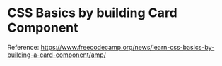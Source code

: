 # CSS Basics by building Card Component

Reference: https://www.freecodecamp.org/news/learn-css-basics-by-building-a-card-component/amp/
